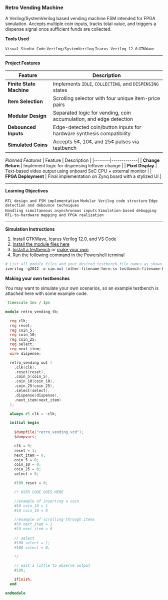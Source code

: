 ### Retro Vending Machine
A Verilog/SystemVerilog based vending machine FSM intended for FPGA simulation. Accepts multiple coin inputs, tracks total value, and triggers a dispense signal once sufficient funds are collected.

**Tools Used**

`Visual Studio Code`
`Verilog/SystemVerilog`
`Icarus Verilog 12.0`
`GTKWave`

---

**Project Features**

| Feature | Description |
|--------|-------------|
| **Finite State Machine** | Implements `IDLE`, `COLLECTING`, and `DISPENSING` states |
| **Item Selection** | Scrolling selector with four unique item-price pairs |
| **Modular Design** | Separated logic for vending, coin accumulation, and edge detection |
| **Debounced Inputs** | Edge-detected coin/button inputs for hardware synthesis compatibility |
| **Simulated Coins** | Accepts 5¢, 10¢, and 25¢ pulses via testbench |

*Planned Features* 
| Feature | Description |
|--------|-------------|
| **Change Return** | Implement logic for dispensing leftover change |
| **Pixel Display** | Text-based video output using onboard SoC CPU + external monitor |
| **FPGA Deployment** | Final implementation on Zynq board with a stylized UI |

  
---

**Learning Objectives**

`RTL design and FSM implementation`
`Modular Verilog code structure`
`Edge detection and debounce techniques`\
`Handling simultaneous asynchronous inputs`
`Simulation-based debugging`
`RTL-to-hardware mapping and FPGA realization`

---

**Simulation Instructions**

1. Install GTKWave, Icarus Verilog 12.0, and VS Code
2. [Install the module files here](src)
3. [Install a testbench](tb) or [make your own](#make-your-own)
4. Run the following command in the Powershell terminal

```powershell
# List all module files and your desired testbench file names as shown (removing parentheses)
iverilog -g2012 -o sim.out (other-filename-here.sv testbench-filename-here.sv); vvp sim.out; if (Test-Path "retro_vending.vcd") { Start-Process gtkwave "retro_vending.vcd" }
```
<a>
<a name="make-your-own"></a>
  
**Making your own testbenches**

You may want to simulate your own scenarios, so an example testbench is attached here with some example code.

```verilog
`timescale 1ns / 1ps 

module retro_vending_tb;

  reg clk;
  reg reset;
  reg coin_5;
  reg coin_10;
  reg coin_25;
  reg select;
  reg next_item;
  wire dispense;

  retro_vending uut (
    .clk(clk),
    .reset(reset),
    .coin_5(coin_5),
    .coin_10(coin_10),
    .coin_25(coin_25),
    .select(select),
    .dispense(dispense),
    .next_item(next_item)
  );

  always #5 clk = ~clk;

  initial begin
    
    $dumpfile("retro_vending.vcd");
    $dumpvars;

    clk = 0;
    reset = 1;
    next_item = 0;
    coin_5 = 0;
    coin_10 = 0;
    coin_25 = 0;
    select = 0;

    #100 reset = 0;

    /* USER CODE GOES HERE 

    //example of inserting a coin
    #50 coin_10 = 1
    #10 coin_10 = 0

    //example of scrolling through items
    #50 next_item = 1
    #10 next_item = 0
 
    // select
    #100 select = 1;
    #100 select = 0;

    */

    // wait a little to observe output
    #100;

    $finish;
  end

endmodule
```
